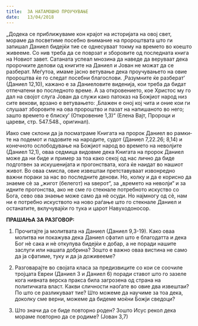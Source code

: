 ```yaml
---
title:  ЗА НАТАМОШНО ПРОУЧУВАЊЕ
date:   13/04/2018
---
```


„Додека се приближуваме кон крајот на историјата на овој свет, мораме да посветиме посебно внимание на пророштвата што ги запишал Даниел бидејќи тие се однесуваат токму на времето во коешто живееме. Со нив треба да се поврзат и зборовите од последната книга на Новиот завет. Сатаната успеал мнозина да наведе да веруваат дека пророчките делови од книгите на Даниел и Јован не можат да се разберат. Меѓутоа, имаме јасно ветување дека проучувањето на овие пророштва ќе го следат посебни благослови. ‚Разумните ќе разберат‘ (Даниел 12,10), кажано е за Даниеловите виденија, кои треба да бидат отпечатени во последното време. А за откровението, кое Христос му го дал на својот слуга Јован да служи како патоказ на Божјиот народ низ сите векови, врзано е ветувањето: ‚Блажен е оној кој чита и оние кои ги слушаат зборовите на ова пророштво и пазат на напишаното во него; зашто времето е блиску‘ (Откровение 1,3)“ (Елена Вајт, Пророци и цареви, стр. 547.548., оригинал).

Иако сме склони да ја посматраме Книгата на пророк Даниел во рамки­те на подемот и падовите на народите, судот (Даниел 7,22.26; 8,14) и конечното ослободување на Божјиот народ во времето на неволјите (Даниел 12,1), оваа седмица видовме дека Книгата на пророк Даниел може да ни биде и пример за тоа како секој од нас лично да биде подготвен за иску­ше­нијата и прогонствата, кога ќе наидат во нашиот живот. Во оваа смисла, овие извештаи претставуваат извонредно важни пораки за нас во последните денови. Но, колку и да е корисно да знаеме сѐ за „жигот (белегот) на ѕверот“, за „времето на неволји“ и за идните прогонства, ако не сме го стек­на­ле потребното искуство со Бога, сево ова знаење може само да нѐ осу­ди. Но најмногу од сѐ, нам ни е потребно искуството на ново раѓање што го стек­нале Даниел и останатите, вклучувајќи го тука и царот Навуходоносор.

**ПРАШАЊА ЗА РАЗГОВОР:**

1. Прочитајте ја молитвата на Даниел (Даниел 9,3-19). Како оваа молитва ни покажува дека Даниел сфатил што е благодатта и дека Бог нѐ сака и нѐ откупува бидејќи е добар, а не поради нашите заслуги или нашата добрина? Зошто е важно оваа вистина не само да ја сфатиме, туку и да ја доживееме?

2. Разговарајте во својата класа за предизвиците со кои се соочиле тројцата Евреи (Даниел 3 и Даниел 6) поради ставот што го зазеле кога нивната верска пракса била загрозена од страна на политичката власт. Какви сличности наоѓате во овие два извештаи? По што се разликуваат тие? Што можеме да научиме за тоа дека, доколку сме верни, можеме да бидеме моќни Божји сведоци?

3. Што значи да се биде повторно роден? Зошто Исус рекол дека мораме повторно да се родиме? (Јован 3,7)
